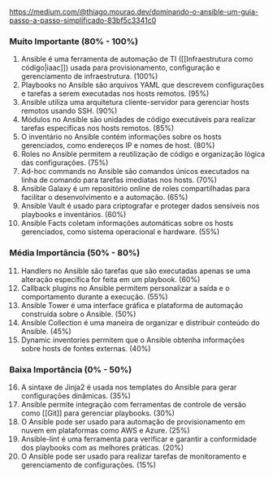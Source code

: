 
https://medium.com/@thiago.mourao.dev/dominando-o-ansible-um-guia-passo-a-passo-simplificado-83bf5c3341c0

### Muito Importante (80% - 100%)
1. Ansible é uma ferramenta de automação de TI ([[Infraestrutura como código|iaac]]) usada para provisionamento, configuração e gerenciamento de infraestrutura. (100%)
2. Playbooks no Ansible são arquivos YAML que descrevem configurações e tarefas a serem executadas nos hosts remotos. (95%)
3. Ansible utiliza uma arquitetura cliente-servidor para gerenciar hosts remotos usando SSH. (90%)
4. Módulos no Ansible são unidades de código executáveis para realizar tarefas específicas nos hosts remotos. (85%)
5. O inventário no Ansible contém informações sobre os hosts gerenciados, como endereços IP e nomes de host. (80%)
6. Roles no Ansible permitem a reutilização de código e organização lógica das configurações. (75%)
7. Ad-hoc commands no Ansible são comandos únicos executados na linha de comando para tarefas imediatas nos hosts. (70%)
8. Ansible Galaxy é um repositório online de roles compartilhadas para facilitar o desenvolvimento e a automação. (65%)
9. Ansible Vault é usado para criptografar e proteger dados sensíveis nos playbooks e inventários. (60%)
10. Ansible Facts coletam informações automáticas sobre os hosts gerenciados, como sistema operacional e hardware. (55%)

### Média Importância (50% - 80%)
11. Handlers no Ansible são tarefas que são executadas apenas se uma alteração específica for feita em um playbook. (60%)
12. Callback plugins no Ansible permitem personalizar a saída e o comportamento durante a execução. (55%)
13. Ansible Tower é uma interface gráfica e plataforma de automação construída sobre o Ansible. (50%)
14. Ansible Collection é uma maneira de organizar e distribuir conteúdo do Ansible. (45%)
15. Dynamic inventories permitem que o Ansible obtenha informações sobre hosts de fontes externas. (40%)

### Baixa Importância (0% - 50%)
16. A sintaxe de Jinja2 é usada nos templates do Ansible para gerar configurações dinâmicas. (35%)
17. Ansible permite integração com ferramentas de controle de versão como [[Git]] para gerenciar playbooks. (30%)
18. O Ansible pode ser usado para automação de provisionamento em nuvem em plataformas como AWS e Azure. (25%)
19. Ansible-lint é uma ferramenta para verificar e garantir a conformidade dos playbooks com as melhores práticas. (20%)
20. O Ansible pode ser usado para realizar tarefas de monitoramento e gerenciamento de configurações. (15%)
